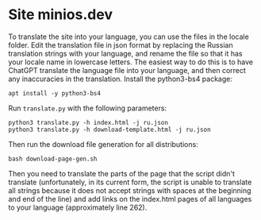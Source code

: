 # Site minios.dev
To translate the site into your language, you can use the files in the locale folder.
Edit the translation file in json format by replacing the Russian translation strings with your language, and rename the file so that it has your locale name in lowercase letters. The easiest way to do this is to have ChatGPT translate the language file into your language, and then correct any inaccuracies in the translation.
Install the python3-bs4 package:
```
apt install -y python3-bs4
```
Run ``translate.py`` with the following parameters:
```
python3 translate.py -h index.html -j ru.json
python3 translate.py -h download-template.html -j ru.json
```
Then run the download file generation for all distributions:
```
bash download-page-gen.sh
```
Then you need to translate the parts of the page that the script didn't translate (unfortunately, in its current form, the script is unable to translate all strings because it does not accept strings with spaces at the beginning and end of the line) and add links on the index.html pages of all languages to your language (approximately line 262).